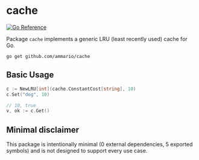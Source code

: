 # cache
[![Go Reference](https://pkg.go.dev/badge/github.com/ammario/cache.svg)](https://pkg.go.dev/github.com/ammario/cache)

Package `cache` implements a generic LRU (least recently used) cache for Go.

```
go get github.com/ammario/cache
```

## Basic Usage
```go
c := NewLRU[int](cache.ConstantCost[string], 10)
c.Set("dog", 10)

// 10, true
v, ok := c.Get()
```
## Minimal disclaimer
This package is intentionally minimal (0 external dependencies, 5 exported symbols) and is not
designed to support every use case.